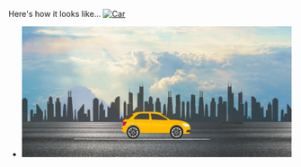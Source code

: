 Here's how it looks like...
[![Car](https://img.shields.io/badge/-Porfolio-000?style=flat&logo=Car&logoColor=white)]()
- ![Reference Image](/Preview.png)